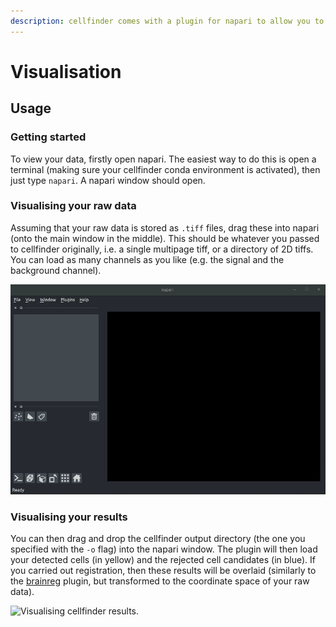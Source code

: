 ```yaml
---
description: cellfinder comes with a plugin for napari to allow you to easily view results.
---
```


# Visualisation

## Usage

### Getting started

To view your data, firstly open napari. The easiest way to do this is open a terminal \(making sure your cellfinder conda environment is activated\), then just type `napari`. A napari window should open.

### Visualising your raw data

Assuming that your raw data is stored as `.tiff` files, drag these into napari \(onto the main window in the middle\). This should be whatever you passed to cellfinder originally, i.e. a single multipage tiff, or a directory of 2D tiffs. You can load as many channels as you like \(e.g. the signal and the background channel\).

![Loading raw data into napari](../../.gitbook/assets/load_data.gif)

### Visualising your results

You can then drag and drop the cellfinder output directory \(the one you specified with the `-o` flag\) into the napari window. The plugin will then load your detected cells \(in yellow\) and the rejected cell candidates \(in blue\). If you carried out registration, then these results will be overlaid \(similarly to the [brainreg](../../brainreg/visualisation.md) plugin, but transformed to the coordinate space of your raw data\).

![Visualising cellfinder results. ](../../.gitbook/assets/load_results.gif)



